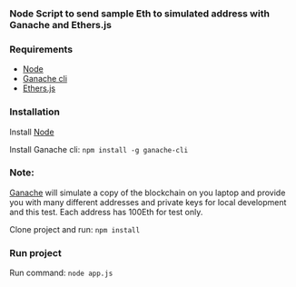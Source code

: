 ### Node Script to send sample Eth to simulated address with Ganache and Ethers.js

### Requirements
- [Node](https://nodejs.org/en/)
- [Ganache cli](https://docs.nethereum.com/en/latest/ethereum-and-clients/ganache-cli/)
- [Ethers.js](https://docs.ethers.io/v5/)

### Installation
Install [Node](https://nodejs.org/en/)

Install Ganache cli:
`npm install -g ganache-cli`

### Note:

[Ganache](https://docs.nethereum.com/en/latest/ethereum-and-clients/ganache-cli/) will simulate a copy of the blockchain on you laptop and provide you with many different addresses and private keys for local development and this test. Each address has 100Eth for test only.

Clone project and run: `npm install`

### Run project

Run command: `node app.js`
